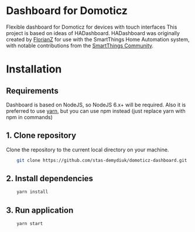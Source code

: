 # Dashboard for Domoticz

Flexible dashboard for Domoticz for devices with touch interfaces
This project is based on ideas of HADashboard. HADashboard was originally created by [FlorianZ](https://github.com/FlorianZ/hadashboard) for use with the SmartThings Home Automation system, with notable contributions from the [SmartThings Community](https://community.smartthings.com/t/home-automation-dashboard/4926).

# Installation

## Requirements

Dashboard is based on NodeJS, so NodeJS 6.x+ will be required.
Also it is preferred to use [yarn](https://yarnpkg.com), but you can use npm instead (just replace yarn with npm in commands) 

## 1. Clone repository

Clone the repository to the current local directory on your machine.

```bash
    git clone https://github.com/stas-demydiuk/domoticz-dashboard.git
```

## 2. Install dependencies

```bash
    yarn install
```

## 3. Run application

```bash
    yarn start
```

